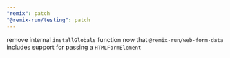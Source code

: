 ```yaml
---
"remix": patch
"@remix-run/testing": patch
---
```


remove internal `installGlobals` function now that `@remix-run/web-form-data` includes support for passing a `HTMLFormElement`
